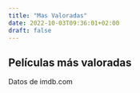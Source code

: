 ```yaml
---
title: "Mas Valoradas"
date: 2022-10-03T09:36:01+02:00
draft: false
---
```


## Películas más valoradas

Datos de imdb.com
